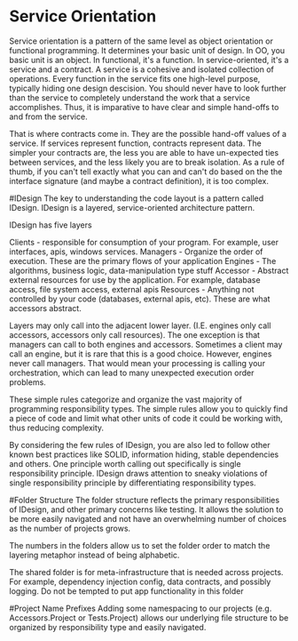 # Service Orientation

Service orientation is a pattern of the same level as object orientation or functional programming. It determines your basic unit
of design. In OO, you basic unit is an object. In functional, it's a function. In service-oriented, it's a service and a contract. 
A service is a cohesive and isolated collection of operations. Every function in the service fits one high-level purpose, typically hiding one 
design descision. You should never have to look further than the service to completely understand the work that a service accomplishes. Thus,
it is imparative to have clear and simple hand-offs to and from the service.

That is where contracts come in. They are the possible hand-off values of a service. If services represent function, contracts represent data.
The simpler your contracts are, the less you are able to have un-expected ties between services, and the less likely you are to break isolation.
As a rule of thumb, if you can't tell exactly what you can and can't do based on the the interface signature (and maybe a contract definition), it is too complex.

#IDesign
The key to understanding the code layout is a pattern called IDesign.
IDesign is a layered, service-oriented architecture pattern.

IDesign has five layers

Clients - responsible for consumption of your program. For example, user interfaces, apis, windows services.
Managers - Organize the order of execution. These are the primary flows of your application
Engines - The algorithms, business logic, data-manipulation type stuff
Accessor - Abstract external resources for use by the application. For example, database access, file system access, external apis
Resources - Anything not controlled by your code (databases, external apis, etc). These are what accessors abstract.

Layers may only call into the adjacent lower layer. (I.E. engines only call accessors, accessors only call resources).
The one exception is that managers can call to both engines and accessors. Sometimes a client may call an engine, but it is rare
that this is a good choice.
However, engines never call managers. That would mean your processing is calling your orchestration, which can lead to many unexpected
execution order problems.

These simple rules categorize and organize the vast majority of programming responsibility types. The simple rules allow you to quickly find
a piece of code and limit what other units of code it could be working with, thus reducing complexity. 

By considering the few rules of IDesign, you are also led to follow other known best practices like SOLID, information hiding, stable dependencies and others.
One principle worth calling out specifically is single responsibility principle. IDesign draws attention to sneaky violations of single responsibility principle
by differentiating responsibility types.


#Folder Structure
The folder structure reflects the primary responsibilities of IDesign, and other primary concerns like testing. 
It allows the solution to be more easily navigated and not have an overwhelming number of choices as the 
number of projects grows.

The numbers in the folders allow us to set the folder order to match the layering metaphor instead of being alphabetic. 

The shared folder is for meta-infrastructure that is needed across projects. For example, dependency injection config, data contracts, and possibly logging. 
Do not be tempted to put app functionality in this folder

#Project Name Prefixes
Adding some namespacing to our projects (e.g. Accessors.Project or Tests.Project) allows our underlying file structure to
be organized by responsibility type and easily navigated.